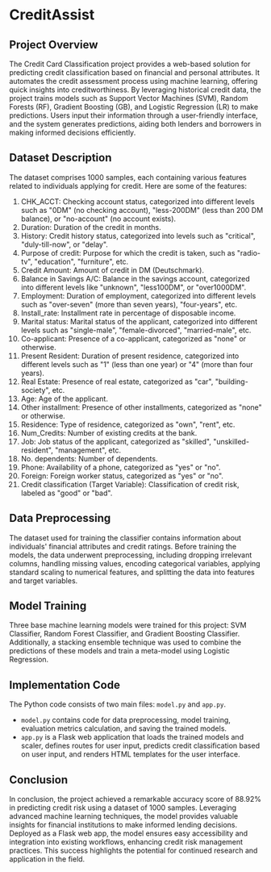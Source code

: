 # CreditAssist

## Project Overview

The Credit Card Classification project provides a web-based solution for predicting credit classification based on financial and personal attributes. It automates the credit assessment process using machine learning, offering quick insights into creditworthiness. By leveraging historical credit data, the project trains models such as Support Vector Machines (SVM), Random Forests (RF), Gradient Boosting (GB), and Logistic Regression (LR) to make predictions. Users input their information through a user-friendly interface, and the system generates predictions, aiding both lenders and borrowers in making informed decisions efficiently.

## Dataset Description

The dataset comprises 1000 samples, each containing various features related to individuals applying for credit. Here are some of the features:

1. CHK_ACCT: Checking account status, categorized into different levels such as "0DM" (no checking account), "less-200DM" (less than 200 DM balance), or "no-account" (no account exists).
2. Duration: Duration of the credit in months.
3. History: Credit history status, categorized into levels such as "critical", "duly-till-now", or "delay".
4. Purpose of credit: Purpose for which the credit is taken, such as "radio-tv", "education", "furniture", etc.
5. Credit Amount: Amount of credit in DM (Deutschmark).
6. Balance in Savings A/C: Balance in the savings account, categorized into different levels like "unknown", "less100DM", or "over1000DM".
7. Employment: Duration of employment, categorized into different levels such as "over-seven" (more than seven years), "four-years", etc.
8. Install_rate: Installment rate in percentage of disposable income.
9. Marital status: Marital status of the applicant, categorized into different levels such as "single-male", "female-divorced", "married-male", etc.
10. Co-applicant: Presence of a co-applicant, categorized as "none" or otherwise.
11. Present Resident: Duration of present residence, categorized into different levels such as "1" (less than one year) or "4" (more than four years).
12. Real Estate: Presence of real estate, categorized as "car", "building-society", etc.
13. Age: Age of the applicant.
14. Other installment: Presence of other installments, categorized as "none" or otherwise.
15. Residence: Type of residence, categorized as "own", "rent", etc.
16. Num_Credits: Number of existing credits at the bank.
17. Job: Job status of the applicant, categorized as "skilled", "unskilled-resident", "management", etc.
18. No. dependents: Number of dependents.
19. Phone: Availability of a phone, categorized as "yes" or "no".
20. Foreign: Foreign worker status, categorized as "yes" or "no".
21. Credit classification (Target Variable): Classification of credit risk, labeled as "good" or "bad".

## Data Preprocessing

The dataset used for training the classifier contains information about individuals' financial attributes and credit ratings. Before training the models, the data underwent preprocessing, including dropping irrelevant columns, handling missing values, encoding categorical variables, applying standard scaling to numerical features, and splitting the data into features and target variables.

## Model Training

Three base machine learning models were trained for this project: SVM Classifier, Random Forest Classifier, and Gradient Boosting Classifier. Additionally, a stacking ensemble technique was used to combine the predictions of these models and train a meta-model using Logistic Regression.

## Implementation Code

The Python code consists of two main files: `model.py` and `app.py`.
- `model.py` contains code for data preprocessing, model training, evaluation metrics calculation, and saving the trained models.
- `app.py` is a Flask web application that loads the trained models and scaler, defines routes for user input, predicts credit classification based on user input, and renders HTML templates for the user interface.

## Conclusion

In conclusion, the project achieved a remarkable accuracy score of 88.92% in predicting credit risk using a dataset of 1000 samples. Leveraging advanced machine learning techniques, the model provides valuable insights for financial institutions to make informed lending decisions. Deployed as a Flask web app, the model ensures easy accessibility and integration into existing workflows, enhancing credit risk management practices. This success highlights the potential for continued research and application in the field.

